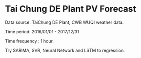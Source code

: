 # Tai Chung DE Plant PV Forecast  

Data source: TaiChung DE Plant, CWB WUQI weather data.

Time period: 2016/01/01 - 2017/12/31

Time frequency : 1 hour.

Try SARIMA, SVR, Neural Network and LSTM to regression.
